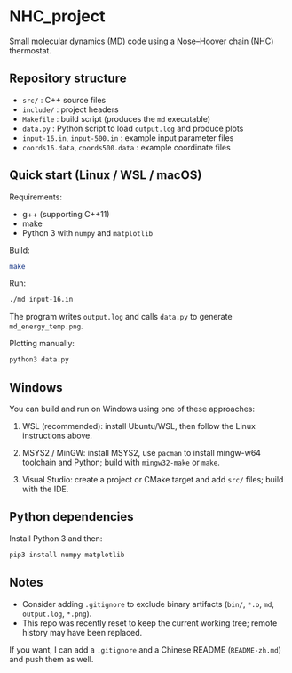 NHC_project
===========

Small molecular dynamics (MD) code using a Nose–Hoover chain (NHC) thermostat.

Repository structure
--------------------
- `src/` : C++ source files
- `include/` : project headers
- `Makefile` : build script (produces the `md` executable)
- `data.py` : Python script to load `output.log` and produce plots
- `input-16.in`, `input-500.in` : example input parameter files
- `coords16.data`, `coords500.data` : example coordinate files

Quick start (Linux / WSL / macOS)
--------------------------------
Requirements:
- g++ (supporting C++11)
- make
- Python 3 with `numpy` and `matplotlib`

Build:

```bash
make
```

Run:

```bash
./md input-16.in
```

The program writes `output.log` and calls `data.py` to generate `md_energy_temp.png`.

Plotting manually:

```bash
python3 data.py
```

Windows
-------
You can build and run on Windows using one of these approaches:

1. WSL (recommended): install Ubuntu/WSL, then follow the Linux instructions above.

2. MSYS2 / MinGW: install MSYS2, use `pacman` to install mingw-w64 toolchain and Python; build with `mingw32-make` or `make`.

3. Visual Studio: create a project or CMake target and add `src/` files; build with the IDE.

Python dependencies
-------------------
Install Python 3 and then:

```bash
pip3 install numpy matplotlib
```

Notes
-----
- Consider adding `.gitignore` to exclude binary artifacts (`bin/`, `*.o`, `md`, `output.log`, `*.png`).
- This repo was recently reset to keep the current working tree; remote history may have been replaced.

If you want, I can add a `.gitignore` and a Chinese README (`README-zh.md`) and push them as well.

